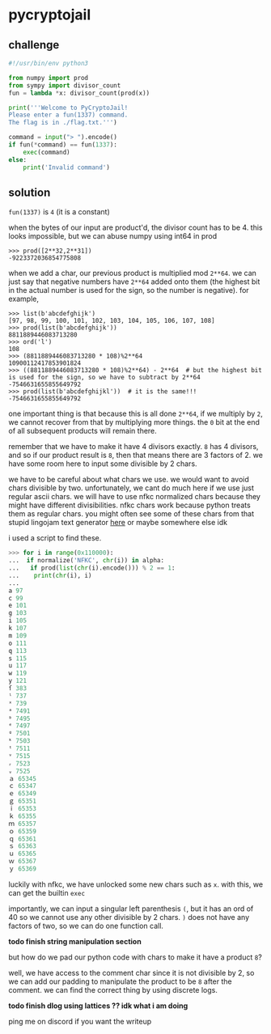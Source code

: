# pycryptojail

## challenge

```py
#!/usr/bin/env python3

from numpy import prod
from sympy import divisor_count
fun = lambda *x: divisor_count(prod(x))

print('''Welcome to PyCryptoJail!
Please enter a fun(1337) command.
The flag is in ./flag.txt.''')

command = input("> ").encode()
if fun(*command) == fun(1337):
    exec(command)
else:
    print('Invalid command')
```

## solution

`fun(1337)` is `4` (it is a constant)

when the bytes of our input are product'd, the divisor count has to be 4. this looks impossible, but we can abuse numpy using int64 in prod

```
>>> prod([2**32,2**31])
-9223372036854775808
```

when we add a char, our previous product is multiplied mod `2**64`. we can just say that negative numbers have `2**64` added onto them (the highest bit in the actual number is used for the sign, so the number is negative). for example,

```
>>> list(b'abcdefghijk')
[97, 98, 99, 100, 101, 102, 103, 104, 105, 106, 107, 108]
>>> prod(list(b'abcdefghijk'))
8811889446083713280
>>> ord('l')
108
>>> (8811889446083713280 * 108)%2**64
10900112417853901824
>>> ((8811889446083713280 * 108)%2**64) - 2**64  # but the highest bit is used for the sign, so we have to subtract by 2**64
-7546631655855649792
>>> prod(list(b'abcdefghijkl'))  # it is the same!!!
-7546631655855649792
```

one important thing is that because this is all done `2**64`, if we multiply by `2`, we cannot recover from that by multiplying more things. the `0` bit at the end of all subsequent products will remain there.

remember that we have to make it have 4 divisors exactly. `8` has 4 divisors, and so if our product result is `8`, then that means there are 3 factors of 2. we have some room here to input some divisible by 2 chars.

we have to be careful about what chars we use. we would want to avoid chars divisible by two. unfortunately, we cant do much here if we use just regular ascii chars.
we will have to use nfkc normalized chars because they might have different divisibilities. nfkc chars work because python treats them as regular chars.
you might often see some of these chars from that stupid lingojam text generator [here](https://lingojam.com/FancyTextGenerator) or maybe somewhere else idk

i used a script to find these.

```py
>>> for i in range(0x110000):
...  if normalize('NFKC', chr(i)) in alpha:
...   if prod(list(chr(i).encode())) % 2 == 1:
...    print(chr(i), i)
...
a 97
c 99
e 101
g 103
i 105
k 107
m 109
o 111
q 113
s 115
u 117
w 119
y 121
ſ 383
ˡ 737
ˣ 739
ᵃ 7491
ᵇ 7495
ᵉ 7497
ᵍ 7501
ᵏ 7503
ᵗ 7511
ᵛ 7515
ᵣ 7523
ᵥ 7525
ａ 65345
ｃ 65347
ｅ 65349
ｇ 65351
ｉ 65353
ｋ 65355
ｍ 65357
ｏ 65359
ｑ 65361
ｓ 65363
ｕ 65365
ｗ 65367
ｙ 65369
```

luckily with nfkc, we have unlocked some new chars such as `x`. with this, we can get the builtin `exec`

importantly, we can input a singular left parenthesis `(`, but it has an ord of 40 so we cannot use any other divisible by 2 chars. `)` does not have any factors of two, so we can do one function call.

**todo finish string manipulation section**

but how do we pad our python code with chars to make it have a product `8`?

well, we have access to the comment char since it is not divisible by 2, so we can add our padding to manipulate the product to be `8` after the comment. we can find the correct thing by using discrete logs.

**todo finish dlog using lattices ?? idk what i am doing**

ping me on discord if you want the writeup
